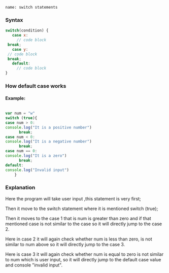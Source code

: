 ```ngMeta
name: switch statements
```
### Syntax

``` Javascript
switch(condition) {
   case x:
   	 // code block
 break;
   case y:
 // code block
 break;
   default:
     // code block
}
```

### How default case works

#### Example:

```javascript

var num = "w"
switch (true){
case num > 0:
console.log("It is a positive number")
      break;
case num < 0:
console.log("It is a negative number")
      break;
case num == 0:
console.log("It is a zero")
      break;
default:
console.log("Invalid input")
    }
```
### Explanation

Here the program will take user input ,this statement is very first;

Then it move to the switch statement where it is mentioned switch (true);

Then it  moves to the case 1 that is num is greater than zero and if that mentioned case is not similar to the case so it will directly jump to the case 2.
 
Here in case 2 it will again check whether num is less than zero, is not similar to num above so it will directly jump to the case 3.

Here is case 3 it will again check whether num is equal to zero is not similar to num which is user input, so it will directly jump to the default case value and console "invalid input".

